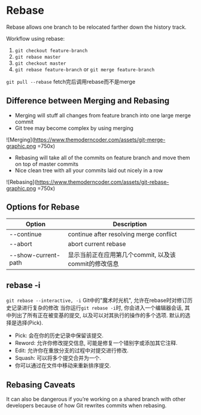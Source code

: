 # Rebase

Rebase allows one branch to be relocated farther down the history track.

Workflow using rebase:
1. `git checkout feature-branch`
2. `git rebase master`
3. `git checkout master`
4. `git rebase feature-branch` or `git merge feature-branch`

`git pull --rebase` fetch完后调用rebase而不是merge

## Difference between Merging and Rebasing

* Merging will stuff all changes from feature branch into one large merge commit
* Git tree may become complex by using merging

![Merging](https://www.themoderncoder.com/assets/git-merge-graphic.png =750x)

* Rebasing will take all of the commits on feature branch and move them on top of master commits
* Nice clean tree with all your commits laid out nicely in a row

![Rebasing](https://www.themoderncoder.com/assets/git-rebase-graphic.png =750x)

## Options for Rebase
| Option              | Description                                          |
|---------------------|------------------------------------------------------|
| --continue          | continue after resolving merge conflict              |
| --abort             | abort current rebase                                 |
| --show-current-path | 显示当前正在应用第几个commit, 以及该commit的修改信息 |

## rebase -i
`git rebase --interactive, -i` Git中的"魔术时光机", 允许在rebase时对修订历史记录进行复杂的修改
当你运行`git rebase -i`时, 你会进入一个编辑器会话, 其中列出了所有正在被变基的提交, 以及可以对其执行的操作的多个选项. 默认的选择是选择(Pick).

* Pick: 会在你的历史记录中保留该提交.
* Reword: 允许你修改提交信息, 可能是修复一个错别字或添加其它注释.
* Edit: 允许你在重放分支的过程中对提交进行修改.
* Squash: 可以将多个提交合并为一个.
* 你可以通过在文件中移动来重新排序提交.

## Rebasing Caveats
It can also be dangerous if you’re working on a shared branch with other developers because of how Git rewrites commits when rebasing.
